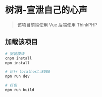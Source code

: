 # 树洞-宣泄自己的心声

> 该项目前端使用 Vue
> 后端使用 ThinkPHP

## 加载该项目

``` bash
# 安装模块
cnpm install
npm install

# 运行 localhost:8080
npm run dev

# 打包
npm run build

```

